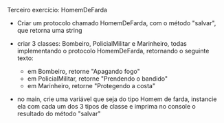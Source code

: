 Terceiro exercício: HomemDeFarda

- Criar um protocolo chamado HomemDeFarda, com o método "salvar", que retorna uma string

- criar 3 classes: Bombeiro, PolicialMilitar e Marinheiro, todas implementando o protocolo HomemDeFarda, retornando o seguinte texto:
    - em Bombeiro, retorne "Apagando fogo"
    - em PolicialMilitar, retorne "Prendendo o bandido"
    - em Marinheiro, retorne "Protegendo a costa"

- no main, crie uma variável que seja do tipo Homem de farda, instancie ela com cada um dos 3 tipos de classe e imprima no console o resultado do método "salvar"
